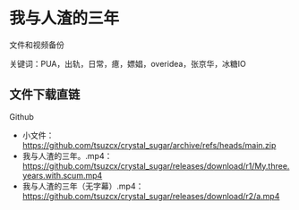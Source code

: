 # 我与人渣的三年

文件和视频备份

关键词：PUA，出轨，日常，癔，嫖娼，overidea，张京华，冰糖IO

## 文件下载直链

Github

- 小文件：https://github.com/tsuzcx/crystal_sugar/archive/refs/heads/main.zip
- 我与人渣的三年。.mp4：https://github.com/tsuzcx/crystal_sugar/releases/download/r1/My.three.years.with.scum.mp4
- 我与人渣的三年（无字幕）.mp4：https://github.com/tsuzcx/crystal_sugar/releases/download/r2/a.mp4